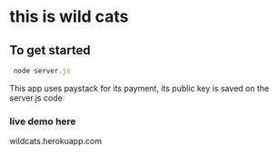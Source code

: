 # this is wild cats
## To get started
```js
 node server.js
```

This app uses paystack for its payment,
its public key is saved on the server.js code 
### live demo here 
wildcats.herokuapp.com 